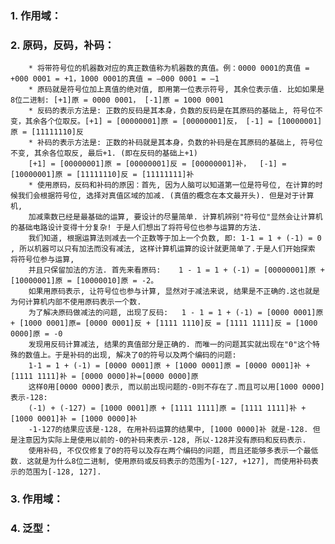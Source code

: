 ### 1. 作用域：   

### 2. 原码，反码，补码：
        * 将带符号位的机器数对应的真正数值称为机器数的真值。例：0000 0001的真值 = +000 0001 = +1，1000 0001的真值 = –000 0001 = –1
        * 原码就是符号位加上真值的绝对值, 即用第一位表示符号, 其余位表示值. 比如如果是8位二进制: [+1]原 = 0000 0001， [-1]原 = 1000 0001
        * 反码的表示方法是: 正数的反码是其本身，负数的反码是在其原码的基础上, 符号位不变，其余各个位取反。[+1] = [00000001]原 = [00000001]反， [-1] = [10000001]原 = [11111110]反
        * 补码的表示方法是: 正数的补码就是其本身，负数的补码是在其原码的基础上, 符号位不变, 其余各位取反, 最后+1. (即在反码的基础上+1) 
        [+1] = [00000001]原 = [00000001]反 = [00000001]补，  [-1] = [10000001]原 = [11111110]反 = [11111111]补    
        * 使用原码，反码和补码的原因：首先, 因为人脑可以知道第一位是符号位, 在计算的时候我们会根据符号位, 选择对真值区域的加减. (真值的概念在本文最开头). 但是对于计算机, 
        加减乘数已经是最基础的运算, 要设计的尽量简单. 计算机辨别"符号位"显然会让计算机的基础电路设计变得十分复杂! 于是人们想出了将符号位也参与运算的方法.     
        我们知道, 根据运算法则减去一个正数等于加上一个负数, 即: 1-1 = 1 + (-1) = 0 , 所以机器可以只有加法而没有减法, 这样计算机运算的设计就更简单了.于是人们开始探索 将符号位参与运算,     
        并且只保留加法的方法. 首先来看原码:    1 - 1 = 1 + (-1) = [00000001]原 + [10000001]原 = [10000010]原 = -2。   
        如果用原码表示, 让符号位也参与计算, 显然对于减法来说, 结果是不正确的.这也就是为何计算机内部不使用原码表示一个数.   
        为了解决原码做减法的问题, 出现了反码:   1 - 1 = 1 + (-1) = [0000 0001]原 + [1000 0001]原= [0000 0001]反 + [1111 1110]反 = [1111 1111]反 = [1000 0000]原 = -0    
        发现用反码计算减法, 结果的真值部分是正确的. 而唯一的问题其实就出现在"0"这个特殊的数值上。于是补码的出现, 解决了0的符号以及两个编码的问题:    
        1-1 = 1 + (-1) = [0000 0001]原 + [1000 0001]原 = [0000 0001]补 + [1111 1111]补 = [0000 0000]补=[0000 0000]原
        这样0用[0000 0000]表示, 而以前出现问题的-0则不存在了.而且可以用[1000 0000]表示-128:   
        (-1) + (-127) = [1000 0001]原 + [1111 1111]原 = [1111 1111]补 + [1000 0001]补 = [1000 0000]补     
        -1-127的结果应该是-128, 在用补码运算的结果中, [1000 0000]补 就是-128. 但是注意因为实际上是使用以前的-0的补码来表示-128, 所以-128并没有原码和反码表示.    
        使用补码, 不仅仅修复了0的符号以及存在两个编码的问题, 而且还能够多表示一个最低数. 这就是为什么8位二进制, 使用原码或反码表示的范围为[-127, +127], 而使用补码表示的范围为[-128, 127].







### 3. 作用域：   


### 4. 泛型：   

